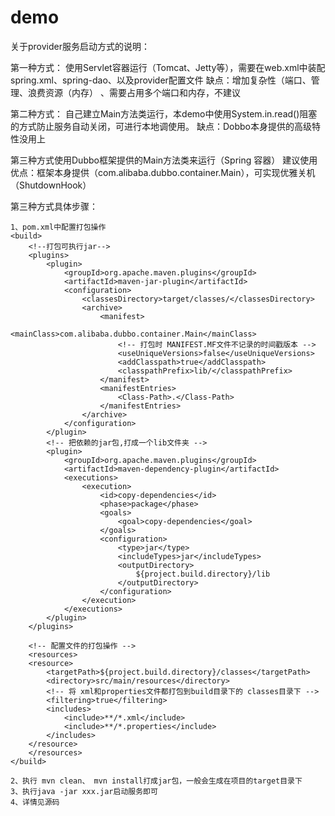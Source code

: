 # demo

关于provider服务启动方式的说明：

第一种方式：
使用Servlet容器运行（Tomcat、Jetty等），需要在web.xml中装配spring.xml、spring-dao、以及provider配置文件
缺点：增加复杂性（端口、管理、浪费资源（内存） 、需要占用多个端口和内存，不建议

第二种方式：
自己建立Main方法类运行，本demo中使用System.in.read()阻塞的方式防止服务自动关闭，可进行本地调使用。 
缺点：Dobbo本身提供的高级特性没用上

第三种方式使用Dubbo框架提供的Main方法类来运行（Spring 容器） 建议使用 
优点：框架本身提供（com.alibaba.dubbo.container.Main），可实现优雅关机（ShutdownHook）

第三种方式具体步骤：

    1、pom.xml中配置打包操作
    <build>
        <!--打包可执行jar-->
        <plugins>
            <plugin>
                <groupId>org.apache.maven.plugins</groupId>
                <artifactId>maven-jar-plugin</artifactId>
                <configuration>
                    <classesDirectory>target/classes/</classesDirectory>
                    <archive>
                        <manifest>
                            <mainClass>com.alibaba.dubbo.container.Main</mainClass>
                            <!-- 打包时 MANIFEST.MF文件不记录的时间戳版本 -->
                            <useUniqueVersions>false</useUniqueVersions>
                            <addClasspath>true</addClasspath>
                            <classpathPrefix>lib/</classpathPrefix>
                        </manifest>
                        <manifestEntries>
                            <Class-Path>.</Class-Path>
                        </manifestEntries>
                    </archive>
                </configuration>
            </plugin>
            <!-- 把依赖的jar包,打成一个lib文件夹 -->
            <plugin>
                <groupId>org.apache.maven.plugins</groupId>
                <artifactId>maven-dependency-plugin</artifactId>
                <executions>
                    <execution>
                        <id>copy-dependencies</id>
                        <phase>package</phase>
                        <goals>
                            <goal>copy-dependencies</goal>
                        </goals>
                        <configuration>
                            <type>jar</type>
                            <includeTypes>jar</includeTypes>
                            <outputDirectory>
                                ${project.build.directory}/lib
                            </outputDirectory>
                        </configuration>
                    </execution>
                </executions>
            </plugin>
        </plugins>

        <!-- 配置文件的打包操作 -->
        <resources>
        <resource>
            <targetPath>${project.build.directory}/classes</targetPath>
            <directory>src/main/resources</directory>
            <!-- 将 xml和properties文件都打包到build目录下的 classes目录下 -->
            <filtering>true</filtering>
            <includes>
                <include>**/*.xml</include>
                <include>**/*.properties</include>
            </includes>
        </resource>
        </resources>
    </build>
    
    2、执行 mvn clean、 mvn install打成jar包，一般会生成在项目的target目录下
    3、执行java -jar xxx.jar启动服务即可
    4、详情见源码
